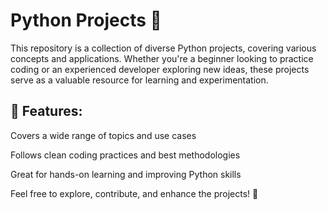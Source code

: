 # Python Projects 🚀
This repository is a collection of diverse Python projects, covering various concepts and applications. Whether you're a beginner looking to practice coding or an experienced developer exploring new ideas, these projects serve as a valuable resource for learning and experimentation.

## 🔹 Features:
Covers a wide range of topics and use cases

Follows clean coding practices and best methodologies

Great for hands-on learning and improving Python skills

Feel free to explore, contribute, and enhance the projects! 🚀

